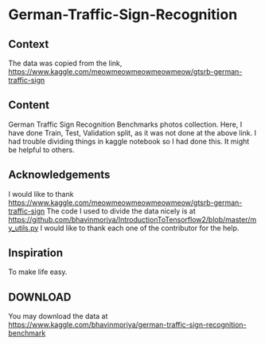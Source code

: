 # German-Traffic-Sign-Recognition

## Context

The data was copied from the link, https://www.kaggle.com/meowmeowmeowmeowmeow/gtsrb-german-traffic-sign
## Content

German Traffic Sign Recognition Benchmarks photos collection. Here, I have done Train, Test, Validation split, as it was not done at the above link. I had trouble dividing things in kaggle notebook so I had done this. It might be helpful to others.
## Acknowledgements

I would like to thank https://www.kaggle.com/meowmeowmeowmeowmeow/gtsrb-german-traffic-sign
The code I used to divide the data nicely is at https://github.com/bhavinmoriya/IntroductionToTensorflow2/blob/master/my_utils.py
I would like to thank each one of the contributor for the help.

## Inspiration

To make life easy.

## DOWNLOAD

You may download the data at https://www.kaggle.com/bhavinmoriya/german-traffic-sign-recognition-benchmark
